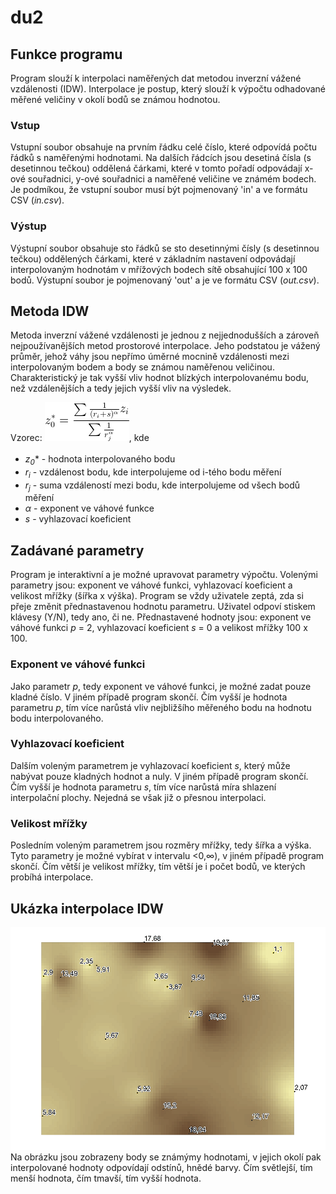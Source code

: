 # du2

## Funkce programu
Program slouží k interpolaci naměřených dat metodou inverzní vážené vzdálenosti (IDW). Interpolace je postup, který slouží k výpočtu
odhadované měřené veličiny v okolí bodů se známou hodnotou.

### Vstup
Vstupní soubor obsahuje na prvním řádku celé číslo, které odpovídá počtu řádků s naměřenými hodnotami. Na dalších řádcích jsou
desetiná čísla (s desetinnou tečkou) oddělená čárkami, které v tomto pořadí odpovádají x-ové souřadnici, y-ové souřadnici a
naměřené veličine ve známém bodech. Je podmíkou, že vstupní soubor musí být pojmenovaný 'in' a ve formátu CSV (*in.csv*).

### Výstup
Výstupní soubor obsahuje sto řádků se sto desetinnými čísly (s desetinnou tečkou) oddělených čárkami, které v základním nastavení
odpovádají interpolovaným hodnotám v mřížových bodech sítě obsahující 100 x 100 bodů. Výstupní soubor je pojmenovaný 'out' a
je ve formátu CSV (*out.csv*).

## Metoda IDW
Metoda inverzní vážené vzdálenosti je jednou z nejjednodušších a zároveň nejpoužívanějších metod prostorové interpolace. Jeho podstatou
je vážený průměr, jehož váhy jsou nepřímo úměrné mocnině vzdálenosti mezi interpolovaným bodem a body se známou naměřenou veličinou.
Charakteristický je tak vyšší vliv hodnot blízkých interpolovanému bodu, než vzdálenějších a tedy jejich vyšší vliv na výsledek.

Vzorec: ![alt text](https://github.com/hofrajtm/du2/blob/master/vzorec_vypoctu.gif), kde
- *z<sub>0</sub><sup>*</sup>* - hodnota interpolovaného bodu
- *r<sub>i</sub>* - vzdálenost bodu, kde interpolujeme od i-tého bodu měření
- *r<sub>j</sub>* - suma vzdáleností mezi bodu, kde interpolujeme od všech bodů měření
- *α* - exponent ve váhové funkce
- *s* - vyhlazovací koeficient
              
## Zadávané parametry
Program je interaktivní a je možné upravovat parametry výpočtu. Volenými parametry jsou: exponent ve váhové funkci, vyhlazovací
koeficient a velikost mřížky (šířka x výška).
Program se vždy uživatele zeptá, zda si přeje změnit přednastavenou hodnotu parametru. Uživatel odpoví stiskem klávesy (Y/N), tedy
ano, či ne.
Přednastavené hodnoty jsou: exponent ve váhové funkci *p* = 2, vyhlazovací koeficient *s* = 0 a velikost mřížky 100 x 100.

### Exponent ve váhové funkci
Jako parametr *p*, tedy exponent ve váhové funkci, je možné zadat pouze kladné číslo. V jiném případě program skončí. Čím vyšší je
hodnota parametru *p*, tím více narůstá vliv nejbližšího měřeného bodu na hodnotu bodu interpolovaného.

### Vyhlazovací koeficient
Dalším voleným parametrem je vyhlazovací koeficient *s*, který může nabývat pouze kladných hodnot a nuly. V jiném případě program skončí.
Čím vyšší je hodnota parametru *s*, tím více narůstá míra shlazení interpolační plochy. Nejedná se však již o přesnou interpolaci.

### Velikost mřížky
Posledním voleným parametrem jsou rozměry mřížky, tedy šířka a výška. Tyto parametry je možné vybírat v intervalu <0,∞), v jiném případě
program skončí. Čím větší je velikost mřížky, tím větší je i počet bodů, ve kterých probíhá interpolace.

## Ukázka interpolace IDW
![alt text](https://github.com/hofrajtm/du2/blob/master/interpolace_mapa.png)
Na obrázku jsou zobrazeny body se známýmy hodnotami, v jejich okolí pak interpolované hodnoty odpovídají odstínů, hnědé barvy. Čím světlejší, tím menší hodnota, čím tmavší, tím vyšší hodnota.
